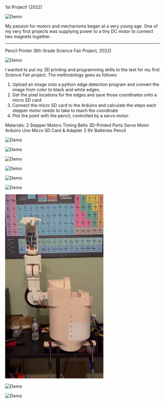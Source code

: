 
1st Project! (2022)

![Demo](Assets/1stProject.gif)

My passion for motors and mechanisms began at a very young age. One of my very first projects was supplying power to a tiny DC motor to connect two magnets together.

------------------------------------------------------------------------------------------------------------------------------------------------------------------------------
Pencil Printer (8th Grade Science Fair Project, 2022)

![Demo](Assets/PencilPrinter1.gif)

I wanted to put my 3D printing and programming skills to the test for my first Science Fair project. 
The methodology goes as follows:
1. Upload an image onto a python edge detection program and convert the image from color to black and white edges.
2. Get the pixel locations for the edges and save those coordinates onto a micro SD card
3. Connect the micro SD card to the Arduino and calculate the steps each stepper motor needs to take to reach the coordinate
4. Plot the point with the pencil, controlled by a servo motor.

Materials:
2 Stepper Motors
Timing Belts
3D-Printed Parts
Servo Motor
Arduino Uno
Micro SD Card & Adapter
2 9V Batteries
Pencil

![Demo](Assets/PencilPrinter2.gif)

![Demo](Assets/RoboticArm.gif)

![Demo](Assets/8thGradeRobotics1.gif)

![Demo](Assets/8thGradeRobotics2.gif)

![Demo](Assets/Car.gif)

![Demo](Assets/ReConnectedPillDispenser.gif)

![Demo](Assets/ProstheticArm.gif)

![Demo](Assets/ProstheticArmDECA.gif)

![Demo](Assets/ForearmTestProstheticArm.gif)



















